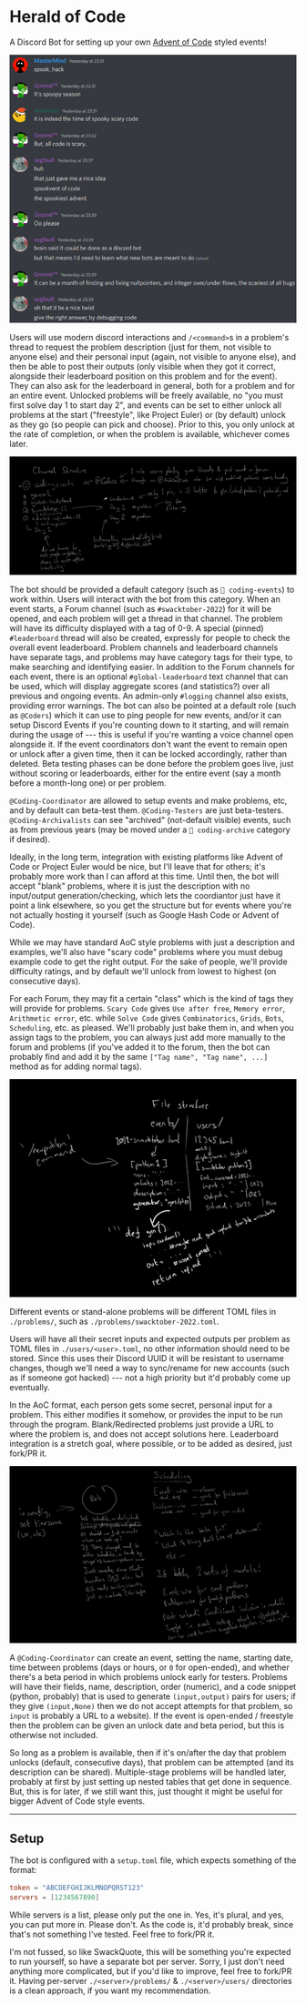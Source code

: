 # Herald of Code

A Discord Bot for setting up your own [Advent of Code](https://adventofcode.com) styled events!

![Inspired by this chat](inspiration.png)

Users will use modern discord interactions and `/<command>`s in a problem's thread to request the problem description (just for them, not visible to anyone else) and their personal input (again, not visible to anyone else), and then be able to post their outputs (only visible when they got it correct, alongside their leaderboard position on this problem and for the event). They can also ask for the leaderboard in general, both for a problem and for an entire event. Unlocked problems will be freely available, no "you must first solve day 1 to start day 2", and events can be set to either unlock all problems at the start ("freestyle", like Project Euler) or (by default) unlock as they go (so people can pick and choose). Prior to this, you only unlock at the rate of completion, or when the problem is available, whichever comes later.

![How our category, channels, and threads will be structured](sketches/channel%20structure.png)

The bot should be provided a default category (such as `💾 coding-events`) to work within. Users will interact with the bot from this category. When an event starts, a Forum channel (such as `#swacktober-2022`) for it will be opened, and each problem will get a thread in that channel. The problem will have its difficulty displayed with a tag of 0-9. A special (pinned) `#leaderboard` thread will also be created, expressly for people to check the overall event leaderboard. Problem channels and leaderboard channels have separate tags, and problems may have category tags for their type, to make searching and identifying easier. In addition to the Forum channels for each event, there is an optional `#global-leaderboard` text channel that can be used, which will display aggregate scores (and statistics?) over all previous and ongoing events. An admin-only `#logging` channel also exists, providing error warnings. The bot can also be pointed at a default role (such as `@Coders`) which it can use to ping people for new events, and/or it can setup Discord Events if you're counting down to it starting, and will remain during the usage of --- this is useful if you're wanting a voice channel open alongside it. If the event coordinators don't want the event to remain open or unlock after a given time, then it can be locked accordingly, rather than deleted. Beta testing phases can be done before the problem goes live, just without scoring or leaderboards, either for the entire event (say a month before a month-long one) or per problem.

`@Coding-Coordinator` are allowed to setup events and make problems, etc, and by default can beta-test them. `@Coding-Testers` are just beta-testers. `@Coding-Archivalists` can see "archived" (not-default visible) events, such as from previous years (may be moved under a `💾 coding-archive` category if desired).

Ideally, in the long term, integration with existing platforms like Advent of Code or Project Euler would be nice, but I'll leave that for others; it's probably more work than I can afford at this time. Until then, the bot will accept "blank" problems, where it is just the description with no input/output generation/checking, which lets the coordiantor just have it point a link elsewhere, so you get the structure but for events where you're not actually hosting it yourself (such as Google Hash Code or Advent of Code).

While we may have standard AoC style problems with just a description and examples, we'll also have "scary code" problems where you must debug example code to get the right output. For the sake of people, we'll provide difficulty ratings, and by default we'll unlock from lowest to highest (on consecutive days).

For each Forum, they may fit a certain "class" which is the kind of tags they will provide for problems. `Scary Code` gives `Use after free`, `Memory error`, `Arithmetic error`, etc. while `Solve Code` gives `Combinatorics`, `Grids`, `Bots`, `Scheduling`, etc. as pleased. We'll probably just bake them in, and when you assign tags to the problem, you can always just add more manually to the forum and problems (if you've added it to the forum, then the bot can probably find and add it by the same `["Tag name", "Tag name", ...]` method as for adding normal tags).

![How our files are architected](sketches/file%20structure.png)

Different events or stand-alone problems will be different TOML files in `./problems/`, such as `./problems/swacktober-2022.toml`.

Users will have all their secret inputs and expected outputs per problem as TOML files in `./users/<user>.toml`, no other information should need to be stored. Since this uses their Discord UUID it will be resistant to username changes, though we'll need a way to sync/rename for new accounts (such as if someone got hacked) --- not a high priority but it'd probably come up eventually.

In the AoC format, each person gets some secret, personal input for a problem. This either modifies it somehow, or provides the input to be run through the program. Blank/Redirected problems just provide a URL to where the problem is, and does not accept solutions here. Leaderboard integration is a stretch goal, where possible, or to be added as desired, just fork/PR it.

![How our problems are unlocked](sketches/scheduling.png)

A `@Coding-Coordinator` can create an event, setting the name, starting date, time between problems (days or hours, or `0` for open-ended), and whether there's a beta period in which problems unlock early for testers. Problems will have their fields, name, description, order (numeric), and a code snippet (python, probably) that is used to generate `(input,output)` pairs for users; if they give `(input,None)` then we do not accept attempts for that problem, so `input` is probably a URL to a website). If the event is open-ended / freestyle then the problem can be given an unlock date and beta period, but this is otherwise not included.

So long as a problem is available, then if it's on/after the day that problem unlocks (default, consecutive days), that problem can be attempted (and its description can be shared). Multiple-stage problems will be handled later, probably at first by just setting up nested tables that get done in sequence. But, this is for later, if we still want this, just thought it might be useful for bigger Advent of Code style events.

---

## Setup

The bot is configured with a `setup.toml` file, which expects something of the format:
```toml
token = "ABCDEFGHIJKLMNOPQRST123"
servers = [1234567890]
```

While servers is a list, please only put the one in. Yes, it's plural, and yes, you can put more in. Please don't. As the code is, it'd probably break, since that's not something I've tested. Feel free to fork/PR it.

I'm not fussed, so like SwackQuote, this will be something you're expected to run yourself, so have a separate bot per server. Sorry, I just don't need anything more complicated, but if you'd like to improve, feel free to fork/PR it. Having per-server `./<server>/problems/` & `./<server>/users/` directories is a clean approach, if you want my recommendation.
